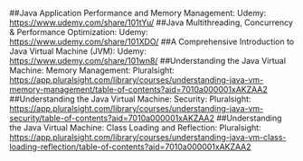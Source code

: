 ##Java Application Performance and Memory Management: Udemy: https://www.udemy.com/share/101tYu/
##Java Multithreading, Concurrency & Performance Optimization: Udemy: https://www.udemy.com/share/101XDO/
##A Comprehensive Introduction to Java Virtual Machine (JVM): Udemy: https://www.udemy.com/share/101wn8/
##Understanding the Java Virtual Machine: Memory Management: Pluralsight: https://app.pluralsight.com/library/courses/understanding-java-vm-memory-management/table-of-contents?aid=7010a000001xAKZAA2
##Understanding the Java Virtual Machine: Security: Pluralsight: https://app.pluralsight.com/library/courses/understanding-java-vm-security/table-of-contents?aid=7010a000001xAKZAA2
##Understanding the Java Virtual Machine: Class Loading and Reflection: Pluralsight: https://app.pluralsight.com/library/courses/understanding-java-vm-class-loading-reflection/table-of-contents?aid=7010a000001xAKZAA2
